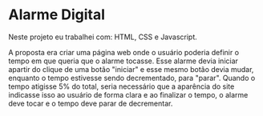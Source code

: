 # Alarme Digital

Neste projeto eu trabalhei com: HTML, CSS e Javascript.

A proposta era criar uma página web onde o usuário poderia definir o tempo em que queria que o alarme tocasse. Esse alarme devia iniciar apartir do clique de uma botão "iniciar" e esse mesmo botão devia mudar, enquanto o tempo estivesse sendo decrementado, para "parar". Quando o tempo atigisse 5% do total, seria necessário que a aparência do site indicasse isso ao usuário de forma clara e ao finalizar o tempo, o alarme deve tocar e o tempo deve parar de decrementar.
